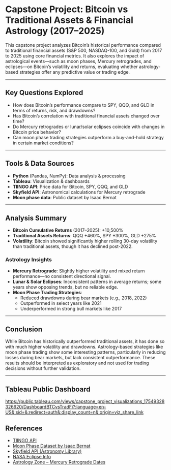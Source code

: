 # Capstone Project: Bitcoin vs Traditional Assets & Financial Astrology (2017–2025)

This capstone project analyzes Bitcoin’s historical performance compared to traditional financial assets (S&P 500, NASDAQ-100, and Gold) from 2017 to 2025 using core financial metrics. It also explores the impact of astrological events—such as moon phases, Mercury retrogrades, and eclipses—on Bitcoin’s volatility and returns, evaluating whether astrology-based strategies offer any predictive value or trading edge.

---

## Key Questions Explored

- How does Bitcoin’s performance compare to SPY, QQQ, and GLD in terms of returns, risk, and drawdowns?
- Has Bitcoin’s correlation with traditional financial assets changed over time?
- Do Mercury retrogrades or lunar/solar eclipses coincide with changes in Bitcoin price behavior?
- Can moon phase trading strategies outperform a buy-and-hold strategy in certain market conditions?

---

## Tools & Data Sources

- **Python** (Pandas, NumPy): Data analysis & processing  
- **Tableau**: Visualization & dashboards  
- **TIINGO API**: Price data for Bitcoin, SPY, QQQ, and GLD  
- **Skyfield API**: Astronomical calculations for Mercury retrograde  
- **Moon phase data**: Public dataset by Isaac Bernat

---

## Analysis Summary

- **Bitcoin Cumulative Returns** (2017–2025): +10,500%  
- **Traditional Assets Returns**: QQQ +460%, SPY +300%, GLD +275%  
- **Volatility**: Bitcoin showed significantly higher rolling 30-day volatility than traditional assets, though it has declined post-2022.

### Astrology Insights
- **Mercury Retrograde**: Slightly higher volatility and mixed return performance—no consistent directional signal.
- **Lunar & Solar Eclipses**: Inconsistent patterns in average returns; some years show opposing trends, but no reliable edge.
- **Moon Phase Trading Strategies**:
  - Reduced drawdowns during bear markets (e.g., 2018, 2022)
  - Outperformed in select years like 2021
  - Underperformed in strong bull markets like 2017

---

## Conclusion

While Bitcoin has historically outperformed traditional assets, it has done so with much higher volatility and drawdowns. Astrology-based strategies like moon phase trading show some interesting patterns, particularly in reducing losses during bear markets, but lack consistent outperformance. These results should be interpreted as exploratory and not used for trading decisions without further validation.

---

## Tableau Public Dashboard

https://public.tableau.com/views/capstone_project_visualizations_17549328326620/DashboardBTCvsTradFi?:language=en-US&:sid=&:redirect=auth&:display_count=n&:origin=viz_share_link

## References

- [TIINGO API](https://www.tiingo.com/)
- [Moon Phase Dataset by Isaac Bernat](https://github.com/isaacbernat/moon-data)
- [Skyfield API (Astronomy Library)](https://rhodesmill.org/skyfield/)
- [NASA Eclipse Info](https://science.nasa.gov/eclipses/)
- [Astrology Zone – Mercury Retrograde Dates](https://www.astrologyzone.com/updated-mercury-retrograde-dates/)
